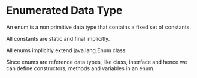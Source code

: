 # Enumerated Data Type

An enum is a non primitive data type that contains a fixed set of constants.

All constants are static and final implicitly.

All enums implicitly extend java.lang.Enum class

Since enums are reference data types, like class, interface and hence we can define constructors, methods and variables in an enum. 
